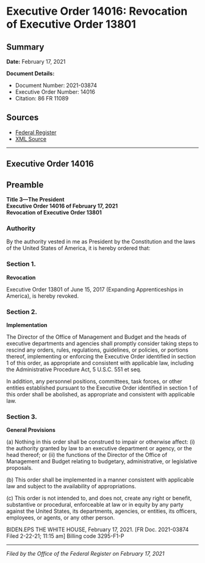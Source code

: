 # Executive Order 14016: Revocation of Executive Order 13801

## Summary

**Date:** February 17, 2021

**Document Details:**
- Document Number: 2021-03874
- Executive Order Number: 14016
- Citation: 86 FR 11089

## Sources
- [Federal Register](https://www.federalregister.gov/documents/2021/02/23/2021-03874/revocation-of-executive-order-13801)
- [XML Source](https://www.federalregister.gov/documents/full_text/xml/2021/02/23/2021-03874.xml)

---

## Executive Order 14016

## Preamble

**Title 3—The President**  
**Executive Order 14016 of February 17, 2021**  
**Revocation of Executive Order 13801**

### Authority

By the authority vested in me as President by the Constitution and the laws of the United States of America, it is hereby ordered that:
### Section 1.

**Revocation**

Executive Order 13801 of June 15, 2017 (Expanding Apprenticeships in America), is hereby revoked.
### Section 2.

**Implementation**

The Director of the Office of Management and Budget and the heads of executive departments and agencies shall promptly consider taking steps to rescind any orders, rules, regulations, guidelines, or policies, or portions thereof, implementing or enforcing the Executive Order identified in section 1 of this order, as appropriate and consistent with applicable law, including the Administrative Procedure Act, 5 U.S.C. 551 
et seq.

In addition, any personnel positions, committees, task forces, or other entities established pursuant to the Executive Order identified in section 1 of this order shall be abolished, as appropriate and consistent with applicable law.
### Section 3.

**General Provisions**

(a) Nothing in this order shall be construed to impair or otherwise affect:
    (i) the authority granted by law to an executive department or agency, or the head thereof; or
    (ii) the functions of the Director of the Office of Management and Budget relating to budgetary, administrative, or legislative proposals.

(b) This order shall be implemented in a manner consistent with applicable law and subject to the availability of appropriations.

(c) This order is not intended to, and does not, create any right or benefit, substantive or procedural, enforceable at law or in equity by any party against the United States, its departments, agencies, or entities, its officers, employees, or agents, or any other person.

BIDEN.EPS
THE WHITE HOUSE,
February 17, 2021.
[FR Doc. 2021-03874 
Filed 2-22-21; 11:15 am]
Billing code 3295-F1-P

---

*Filed by the Office of the Federal Register on February 17, 2021*
